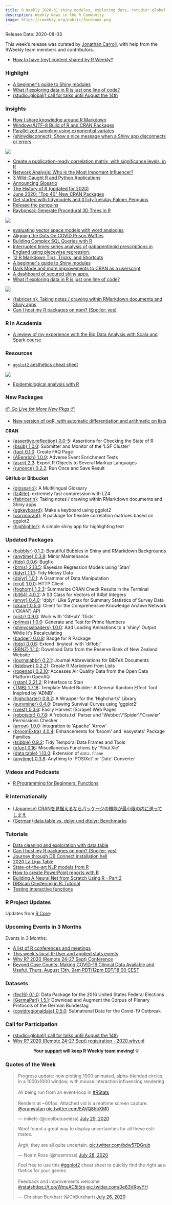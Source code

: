 ```yaml
---
title: R Weekly 2020-31 shiny modules, exploring data, rstudio::global()
description: Weekly News in the R Community
image: https://rweekly.org/public/facebook.png
---
```


Release Date: 2020-08-03

This week’s release was curated by [Jonathan Carroll](https://twitter.com/carroll_jono), with help from the RWeekly team members and contributors.

+ [How to have (my) content shared by R Weekly?](https://github.com/rweekly/rweekly.org#how-to-have-my-content-shared-by-r-weekly)

###  Highlight

+ [A beginner's guide to Shiny modules](https://emilyriederer.netlify.app/post/shiny-modules/) 
+ [What if exploring data in R is just one line of code?](https://rolkra.github.io/start-to-explore/)
+ [rstudio::global() call for talks until August the 14th](https://blog.rstudio.com/2020/07/17/rstudio-global-call-for-talks/)

### Insights

+ [How I share knowledge around R Markdown](https://themockup.blog/posts/2020-07-25-meta-rmarkdown/)
+ [Windows/UTF-8 Build of R and CRAN Packages](https://developer.r-project.org/Blog/public/2020/07/30/windows/utf-8-build-of-r-and-cran-packages/)
+ [Parallelized sampling using exponential variates](https://blogs.rstudio.com/tensorflow/posts/2020-07-29-parallelized-sampling)
+ [{shinydisconnect}: Show a nice message when a Shiny app disconnects or errors](https://deanattali.com/blog/shinydisconnect-package/)

![](https://raw.githubusercontent.com/rweekly/image/master/2020-08-03/disconnect.png)

+ [Create a publication-ready correlation matrix, with significance levels, in R](https://paulvanderlaken.com/2020/07/28/publication-ready-correlation-matrix-significance-r/)
+ [Network Analysis: Who is the Most Important Influencer?](https://blog.ephorie.de/network-analysis-who-is-the-most-important-influencer)
+ [3 Wild-Caught R and Python Applications](https://blog.rstudio.com/2020/07/28/practical-interoperability/)
+ [Announcing Glosario](https://education.rstudio.com/blog/2020/07/announcing-glosario/)
+ [The History of R (updated for 2020)](https://blog.revolutionanalytics.com/2020/07/the-history-of-r-updated-for-2020.html)
+ [June 2020: "Top 40" New CRAN Packages](https://rviews.rstudio.com/2020/07/27/june-2020-top-40-new-cran-packages/)
+ [Get started with tidymodels and #TidyTuesday Palmer Penguins](https://juliasilge.com/blog/palmer-penguins/)
+ [Release the penguins](https://education.rstudio.com/blog/2020/07/palmerpenguins-cran/)
+ [Raybonsai: Generate Procedural 3D Trees in R](https://www.tylermw.com/raybonsai-generate-procedural-3d-trees-in-r/)

![](https://raw.githubusercontent.com/rweekly/image/master/2020-08-03/raybonsai.png)

+ [evaluating vector space models with word analogies](https://jtimm.net/2020/07/26/evaluating-vector-space-models-with-word-analogies/)
+ [Aligning the Dots On COVID Prison Waffles](https://rud.is/b/2020/07/24/aligning-the-dots-on-covid-prison-waffles/)
+ [Building Complex SQL Queries with R](http://daranzolin.github.io/2020-07-24-building-sql-queries/)
+ [Interrupted times series analysis of gabapentinoid prescriptions in England using piecewise regression.](https://www.painblogr.org/2020-07-03-piecewise-regression)
+ [12 R Markdown Tips, Tricks, and Shortcuts](https://www.dataquest.io/blog/r-markdown-tips-tricks-and-shortcuts/)
+ [A beginner's guide to Shiny modules](https://emilyriederer.netlify.app/post/shiny-modules/) 
+ [Dark Mode and more improvements to CRAN as a userscript](https://github.com/chainsawriot/cranitup)
+ [A dashboard of secured shiny apps.](https://www.tychobra.com/posts/2020-07-17-a-dashboard-of-polished-shiny-apps/)
+ [What if exploring data in R is just one line of code?](https://rolkra.github.io/start-to-explore/)

![](https://raw.githubusercontent.com/rweekly/image/master/2020-08-03/explore.png)

+ [{fabricerin}: Taking notes / drawing within RMarkdown documents and Shiny apps](https://ihaddadenfodil.com/post/taking-notes-in-rmarkdown-using-the-fabricerin-package/)
+ [Can I host my R packages on npm? (Spoiler: yes)](https://colinfay.me/r-package-npm/)

###  R in Academia

+ [A review of my experience with the Big Data Analysis with Scala and Spark course](https://jozef.io/r924-big-data-spark-scala-review/)

###  Resources

+ [`ggplot2` aesthetics cheat sheet](https://drive.google.com/file/d/1Dvul1p6TYH6gWJzZRwpE0YX1dO0hDF-b/view)

![](https://raw.githubusercontent.com/rweekly/image/master/2020-08-03/ggplot2aes.png)

+ [Epidemiological analysis with R](https://dentaldatascience.org/post/epidemiological-analysis-with-r/)

###  New Packages

<p class="added-hostname"><a href="https://rweekly.org/live" target="_blank" class="externalLink">📦 <i>Go Live for More New Pkgs</i> 📦</a></p>

+ [New version of pqR, with automatic differentiation and arithmetic on lists](https://radfordneal.wordpress.com/2020/07/25/new-version-of-pqr-with-automatic-differentiation-and-arithmetic-on-lists/)

**CRAN**

+ [{assertive.reflection} 0.0-5](https://cran.r-project.org/package=assertive.reflection): Assertions for Checking the State of R
+ [{bsub} 1.0.0](https://cran.r-project.org/package=bsub): Submitter and Monitor of the 'LSF Cluster'
+ [{faq} 0.1.0](https://cran.r-project.org/package=faq): Create FAQ Page
+ [{AEenrich} 1.0.0](https://cran.r-project.org/package=AEenrich): Adverse Event Enrichment Tests
+ [{ascii} 2.3](https://cran.r-project.org/package=ascii): Export R Objects to Several Markup Languages
+ [{runonce} 0.2.2](https://cran.r-project.org/package=runonce): Run Once and Save Result

**GitHub or Bitbucket**

+ [{glossario}](https://github.com/carpentries/glosario-r/): A Multilingual Glossary
+ [{lz4lite}](https://coolbutuseless.github.io/2020/06/16/introducing-lz4lite-extremely-fast-compression-with-lz4/): extremely fast compression with LZ4
+ [{fabricerin}](https://ihaddadenfodil.com/post/taking-notes-in-rmarkdown-using-the-fabricerin-package/): Taking notes / drawing within RMarkdown documents and Shiny apps
+ [{ggkeyboard}](https://github.com/sharlagelfand/ggkeyboard): Make a keyboard using ggplot2
+ [{corrmorant}](https://github.com/r-link/corrmorant): R package for flexible correlation matrices based on ggplot2
+ [{highlighter}](https://github.com/r4fun/highlighter): A simple shiny app for highlighting text

### Updated Packages

+ [{bubblyr} 0.1.2](https://github.com/feddelegrand7/bubblyr): Beautiful Bubbles in Shiny and RMarkdown Backgrounds
+ [{anytime} 0.3.8](http://dirk.eddelbuettel.com/blog/2020/07/24#anytime_0.3.8): Minor Maintenance
+ [{ttdo} 0.0.6](http://dirk.eddelbuettel.com/blog/2020/07/28#ttdo_0.0.6): Bugfix
+ [{brms} 2.13.5](https://cran.r-project.org/package=brms): Bayesian Regression Models using 'Stan'
+ [{tidyr} 1.1.1](https://cran.r-project.org/package=tidyr): Tidy Messy Data
+ [{dplyr} 1.0.1](https://cran.r-project.org/package=dplyr): A Grammar of Data Manipulation
+ [{crul} 1.0.0](https://cran.r-project.org/package=crul): HTTP Client
+ [{foghorn} 1.2.3](https://cran.r-project.org/package=foghorn): Summarize CRAN Check Results in the Terminal
+ [{bit64} 4.0.2](https://cran.r-project.org/package=bit64): A S3 Class for Vectors of 64bit Integers
+ [{srvyr} 0.4.0](https://cran.r-project.org/package=srvyr): 'dplyr'-Like Syntax for Summary Statistics of Survey Data
+ [{ckanr} 0.5.0](https://cran.r-project.org/package=ckanr): Client for the Comprehensive Knowledge Archive Network ('CKAN') API
+ [{gistr} 0.9.0](https://cran.r-project.org/package=gistr): Work with 'GitHub' 'Gists'
+ [{primes} 1.0.0](https://cran.r-project.org/package=primes): Generate and Test for Prime Numbers
+ [{shinycssloaders} 1.0.0](https://cran.r-project.org/package=shinycssloaders): Add Loading Animations to a 'shiny' Output While It's Recalculating
+ [{badger} 0.0.8](https://cran.r-project.org/package=badger): Badge for R Package
+ [{ttdo} 0.0.6](https://cran.r-project.org/package=ttdo): Extend 'tinytest' with 'diffobj'
+ [{RBNZ} 1.1.0](https://cran.r-project.org/package=RBNZ): Download Data from the Reserve Bank of New Zealand Website
+ [{journalabbr} 0.2.1](https://cran.r-project.org/package=journalabbr): Journal Abbreviations for BibTeX Documents
+ [{listdown} 0.2.21](https://cran.r-project.org/package=listdown): Create R Markdown from Lists
+ [{ropenaq} 0.2.10](https://cran.r-project.org/package=ropenaq): Accesses Air Quality Data from the Open Data Platform OpenAQ
+ [{rstan} 2.21.2](https://cran.r-project.org/package=rstan): R Interface to Stan
+ [{TMB} 1.7.18](https://cran.r-project.org/package=TMB): Template Model Builder: A General Random Effect Tool Inspired by 'ADMB'
+ [{highcharter} 0.8.2](https://cran.r-project.org/package=highcharter): A Wrapper for the 'Highcharts' Library
+ [{survminer} 0.4.8](https://cran.r-project.org/package=survminer): Drawing Survival Curves using 'ggplot2'
+ [{rvest} 0.3.6](https://cran.r-project.org/package=rvest): Easily Harvest (Scrape) Web Pages
+ [{robotstxt} 0.7.8](https://cran.r-project.org/package=robotstxt): A 'robots.txt' Parser and 'Webbot'/'Spider'/'Crawler' Permissions Checker
+ [{arrow} 1.0.0](https://cran.r-project.org/package=arrow): Integration to 'Apache' 'Arrow'
+ [{broomExtra} 4.0.4](https://cran.r-project.org/package=broomExtra): Enhancements for 'broom' and 'easystats' Package Families
+ [{tsibble} 0.9.2](https://cran.r-project.org/package=tsibble): Tidy Temporal Data Frames and Tools
+ [{xfun} 0.16](https://cran.r-project.org/package=xfun): Miscellaneous Functions by 'Yihui Xie'
+ [{data.table} 1.13.0](https://cran.r-project.org/package=data.table): Extension of `data.frame`
+ [{anytime} 0.3.8](https://cran.r-project.org/package=anytime): Anything to 'POSIXct' or 'Date' Converter

###  Videos and Podcasts

+ [R Programming for Beginners: Functions](https://www.youtube.com/watch?v=pXA350-o0v8)

### R Internationally

+ [(Japanese) CRANを見据えるならパッケージの機能が最小限の内に送ってしまえ](https://blog.atusy.net/2020/07/27/creating-package/)
+ [(German) data.table vs. dplyr und dtplyr: Benchmarks](https://statistik-dresden.de/archives/16275)

###  Tutorials

+ [Data cleaning and exploration with data.table](https://www.meganstodel.com/posts/using-data-table/)
+ [Can I host my R packages on npm? (Spoiler: yes)](https://colinfay.me/r-package-npm/)
+ [Journey through DB Connect installation hell](https://irene.rbind.io/post/db-connect-install/)
+ [2020 La Liga Table](https://otstats.github.io/r/la-liga-table/)
+ [State-of-the-art NLP models from R](https://blogs.rstudio.com/tensorflow/posts/2020-07-30-state-of-the-art-nlp-models-from-r)
+ [How to create PowerPoint reports with R](https://theautomatic.net/2020/07/28/how-to-create-powerpoint-reports-with-r/?utm_source=rss&utm_medium=rss&utm_campaign=how-to-create-powerpoint-reports-with-r)
+ [Building A Neural Net from Scratch Using R - Part 2](https://rviews.rstudio.com/2020/07/24/building-a-neural-net-from-scratch-using-r-part-2/)
+ [DBScan Clustering in R: Tutorial](https://geeksforgeeks.org/dbscan-clustering-in-r-programming/)
+ [Testing interactive functions](https://debruine.github.io/posts/interactive-test/)

<!--<div class="post-more-begin></div><div class="post-more-end"></div>-->

###  R Project Updates

Updates from [R Core](http://developer.r-project.org/blosxom.cgi/R-devel/NEWS):

###  Upcoming Events in 3 Months

Events in 3 Months:

+ [A list of R conferences and meetings](https://jumpingrivers.github.io/meetingsR/events.html)
+ [This week's local R-User and applied stats events](https://community.rstudio.com/c/irl)
+ [Why R? 2020 (Remote 24-27 Sept) Conference](http://2020.whyr.pl/)
+ [Beyond Case Counts: Making COVID-19 Clinical Data Available and Useful. Thurs, August 13th, 9am PDT/12pm EDT/18:00 CEST](https://www.r-consortium.org/blog/2020/07/23/beyond-case-counts-making-covid-19-clinical-data-available-and-useful)

### Datasets

+ [{fec16} 0.1.0](https://cran.r-project.org/package=fec16): Data Package for the 2016 United States Federal Elections
+ [{GermaParl} 1.5.1](https://cran.r-project.org/package=GermaParl): Download and Augment the Corpus of Plenary Protocols of the German Bundestag
+ [{covidregionaldata} 0.5.0](https://cran.r-project.org/package=covidregionaldata): Subnational Data for the Covid-19 Outbreak

###  Call for Participation

+ [rstudio::global() call for talks until August the 14th](https://blog.rstudio.com/2020/07/17/rstudio-global-call-for-talks/)
+ [Why R? 2020 (Remote 24-27 Sept) registration - 2020.whyr.pl](http://whyr.pl/foundation/2020/WhyR-2020-Going-Remote/)

<p class="hide-support added-hostname support-rweekly" style="text-align: center;font-weight: bold;">Your <a class="non-visited externalLink" href="https://www.patreon.com/rweekly" onclick="pas(this)">support</a> will keep R Weekly team moving! 💡</p>

###  Quotes of the Week

<blockquote class="twitter-tweet"><p lang="en" dir="ltr">Progress update: now plotting 1000 animated, alpha-blended circles, in a 1000x1000 window, with mouse interaction influencing rendering<br><br>All being run from an event-loop in <a href="https://twitter.com/hashtag/RStats?src=hash&amp;ref_src=twsrc%5Etfw">#RStats</a> <br><br>Renders at ~60fps. Attached vid is a realtime screen capture. <a href="https://twitter.com/oranwutan?ref_src=twsrc%5Etfw">@oranwutan</a> <a href="https://t.co/EAVQ8hbXM0">pic.twitter.com/EAVQ8hbXM0</a></p>&mdash; mikefc (@coolbutuseless) <a href="https://twitter.com/coolbutuseless/status/1288453302250807296?ref_src=twsrc%5Etfw">July 29, 2020</a></blockquote> <script async src="https://platform.twitter.com/widgets.js" charset="utf-8"></script>

<blockquote class="twitter-tweet"><p lang="en" dir="ltr">Woo! found a great way to display uncertainties for all these estimates.<br><br>Argh, they are all quite uncertain. <a href="https://t.co/bdw57DGrub">pic.twitter.com/bdw57DGrub</a></p>&mdash; Noam Ross (@noamross) <a href="https://twitter.com/noamross/status/1288196946964996096?ref_src=twsrc%5Etfw">July 28, 2020</a></blockquote> <script async src="https://platform.twitter.com/widgets.js" charset="utf-8"></script>

<blockquote class="twitter-tweet"><p lang="en" dir="ltr">Feel free to use this <a href="https://twitter.com/hashtag/ggplot2?src=hash&amp;ref_src=twsrc%5Etfw">#ggplot2</a> cheat sheet to quickly find the right aesthetics for your geoms.<br><br>Feedback and improvements welcome <a href="https://twitter.com/hashtag/rstats?src=hash&amp;ref_src=twsrc%5Etfw">#rstats</a><a href="https://t.co/WmuAC5i5rx">https://t.co/WmuAC5i5rx</a> <a href="https://t.co/0e83VRpvYH">pic.twitter.com/0e83VRpvYH</a></p>&mdash; Christian Burkhart (@ChBurkhart) <a href="https://twitter.com/ChBurkhart/status/1287462411667152897?ref_src=twsrc%5Etfw">July 26, 2020</a></blockquote> <script async src="https://platform.twitter.com/widgets.js" charset="utf-8"></script>
